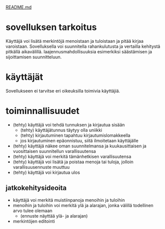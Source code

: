 [README.md](../../README.md)

# sovelluksen tarkoitus

Käyttäjä voi lisätä merkintöjä menoistaan ja tuloistaan ja pitää kirjaa varoistaan. Sovelluksella voi suunnitella rahankulutusta ja vertailla kehitystä pitkällä aikavälillä. laajennusmahdollisuuksia 
esimerkiksi säästämisen ja sijoittamisen suunnitteluun.

# käyttäjät

Sovellukseen ei tarvitse eri oikeuksilla toimivia käyttäjiä.

# toiminnallisuudet

- (tehty) käyttäjä voi tehdä tunnuksen ja kirjautua sisään
  - (tehty) käyttäjätunnus täytyy olla uniikki
  - (tehty) kirjautuminen tapahtuu kirjautumislomakkeella
  - jos kirjautuminen epäonnistuu, siitä ilmoitetaan käyttäjälle
- (tehty) käyttäjä näkee oman suunnitelmansa ja kuukausittaisen ja vuosittaisen suunnitellun varallisuutensa
- (tehty) käyttäjä voi merkitä tämänhetkisen varallisuutensa
- (tehty) käyttäjä voi lisätä ja poistaa menoja tai tuloja, jolloin varallisuusennuste muuttuu
- (tehty) käyttäjä voi kirjautua ulos

## jatkokehitysideoita

- käyttäjä voi merkitä muistiinpanoja menoihin ja tuloihin
- menoihin ja tuloihin voi merkitä ylä ja alarajan, jonka välillä todellinen arvo tulee olemaan
  - (ennuste näyttää ylä- ja alarajan)
- merkintöjen editointi
